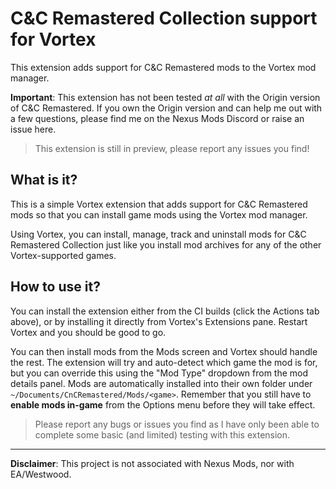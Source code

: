 # C&C Remastered Collection support for Vortex

This extension adds support for C&C Remastered mods to the Vortex mod manager.

**Important**: This extension has not been tested *at all* with the Origin version of C&C Remastered. If you own the Origin version and can help me out with a few questions, please find me on the Nexus Mods Discord or raise an issue here.

> This extension is still in preview, please report any issues you find! 

## What is it?

This is a simple Vortex extension that adds support for C&C Remastered mods so that you can install game mods using the Vortex mod manager.

Using Vortex, you can install, manage, track and uninstall mods for C&C Remastered Collection just like you install mod archives for any of the other Vortex-supported games.

## How to use it?

You can install the extension either from the CI builds (click the Actions tab above), or by installing it directly from Vortex's Extensions pane. Restart Vortex and you should be good to go.

You can then install mods from the Mods screen and Vortex should handle the rest. The extension will try and auto-detect which game the mod is for, but you can override this using the "Mod Type" dropdown from the mod details panel. Mods are automatically installed into their own folder under `~/Documents/CnCRemastered/Mods/<game>`. Remember that you still have to **enable mods in-game** from the Options menu before they will take effect.

> Please report any bugs or issues you find as I have only been able to complete some basic (and limited) testing with this extension.

---

**Disclaimer**: This project is not associated with Nexus Mods, nor with EA/Westwood.